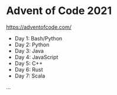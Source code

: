 # Advent of Code 2021



https://adventofcode.com/


* Day 1: Bash/Python
* Day 2: Python
* Day 3: Java
* Day 4: JavaScript
* Day 5: C++
* Day 6: Rust
* Day 7: Scala

...
